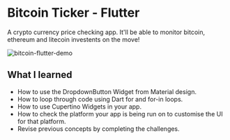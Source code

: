 # Bitcoin Ticker - Flutter

A crypto currency price checking app. It'll be able to monitor bitcoin, ethereum and litecoin investents on the move!

![bitcoin-flutter-demo](https://user-images.githubusercontent.com/50670255/69968157-da424b00-14e7-11ea-99ad-da5bd78abc07.gif)

## What I learned

- How to use the DropdownButton Widget from Material design.
- How to loop through code using Dart for and for-in loops.
- How to use Cupertino Widgets in your app.
- How to check the platform your app is being run on to customise the UI for that platform.
- Revise previous concepts by completing the challenges.
